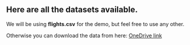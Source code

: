 ## Here are all the datasets available.
  
We will be using **flights.csv** for the demo, but feel free to use any other.  

Otherwise you can download the data from here: [OneDrive link](https://1drv.ms/u/s!Aj1RhrluDfs8tRPHLoLdsDW_0X_K?e=yEf0in)
